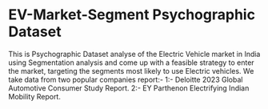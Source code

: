 # EV-Market-Segment Psychographic Dataset
This is Psychographic Dataset analyse of the Electric Vehicle market in India using Segmentation analysis and come up with a  feasible strategy to enter the market, targeting the segments most likely to use Electric vehicles.
We take  data from two popular companies report:-
1:- Deloitte 2023 Global Automotive Consumer Study Report.
2:- EY Parthenon Electrifying Indian Mobility Report.
